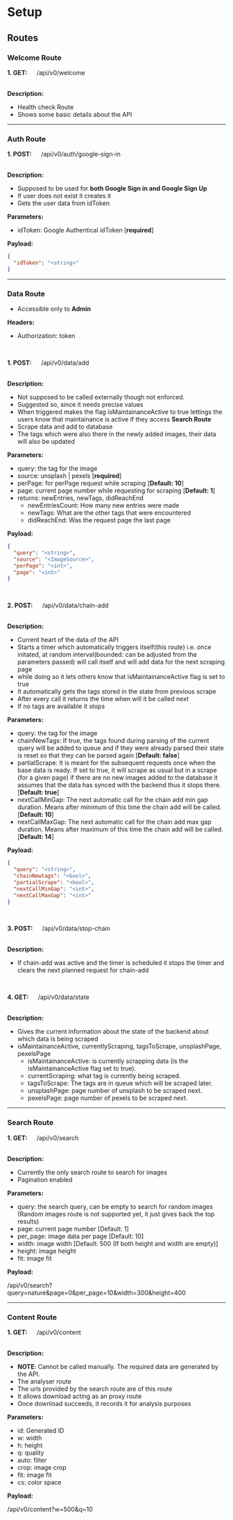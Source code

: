 # Setup

## Routes

### Welcome Route

**1. GET:** &emsp; /api/v0/welcome

&nbsp;\
**Description:**

- Health check Route
- Shows some basic details about the API

---

### Auth Route

**1. POST:** &emsp; /api/v0/auth/google-sign-in

&nbsp;\
**Description:**

- Supposed to be used for **both Google Sign in and Google Sign Up**
- If user does not exist it creates it
- Gets the user data from idToken

**Parameters:**

- idToken: Google Authentical idToken [**required**]

**Payload:**

```json
{
  "idToken": "<string>"
}
```

---

### Data Route

- Accessible only to **Admin**

**Headers:**

- Authorization: token

&nbsp;

**1. POST:** &emsp; /api/v0/data/add

&nbsp;\
**Description:**

- Not supposed to be called externally though not enforced.
- Suggested so, since it needs precise values
- When triggered makes the flag isMaintainanceActive to true lettings the users know that maintainance is active if they access **Search Route**
- Scrape data and add to database
- The tags which were also there in the newly added images, their data will also be updated

**Parameters:**

- query: the tag for the image
- source: unsplash | pexels [**required**]
- perPage: for perPage request while scraping [**Default: 10**]
- page: current page number while requesting for scraping [**Default: 1**]
- returns: newEntries, newTags, didReachEnd
  - newEntriesCount: How many new entries were made
  - newTags: What are the other tags that were encountered
  - didReachEnd: Was the request page the last page

**Payload:**

```json
{
  "query": "<string>",
  "source": "<ImageSource>",
  "perPage": "<int>",
  "page": "<int>"
}
```

&nbsp;

**2. POST:** &emsp; /api/v0/data/chain-add

&nbsp;\
**Description:**

- Current heart of the data of the API
- Starts a timer which automatically triggers itself(this route) i.e. once initated, at random interval(bounded: can be adjusted from the parameters passed) will call itself and will add data for the next scraping page
- while doing so it lets others know that isMaintainanceActive flag is set to true
- It automatically gets the tags stored in the state from previous scrape
- After every call it returns the time when will it be called next
- If no tags are available it stops

**Parameters:**

- query: the tag for the image
- chainNewTags: If true, the tags found during parsing of the current query will be added to queue and if they were already parsed their state is reset so that they can be parsed again [**Default: false**]
- partialScrape: It is meant for the subsequent requests once when the base data is ready. If set to true, it will scrape as usual but in a scrape (for a given page) if there are no new images added to the database it assumes that the data has synced with the backend thus it stops there. [**Default: true**]
- nextCallMinGap: The next automatic call for the chain add min gap duration. Means after minimum of this time the chain add will be called. [**Default: 10**]
- nextCallMaxGap: The next automatic call for the chain add max gap duration. Means after maximum of this time the chain add will be called. [**Default: 14**]

**Payload:**

```json
{
  "query": "<string>",
  "chainNewtags": "<bool>",
  "partialScrape": "<bool>",
  "nextCallMinGap": "<int>",
  "nextCallMaxGap": "<int>"
}
```

&nbsp;

**3. POST:** &emsp; /api/v0/data/stop-chain

&nbsp;\
**Description:**

- If chain-add was active and the timer is scheduled it stops the timer and clears the next planned request for chain-add

&nbsp;

**4. GET:** &emsp; /api/v0/data/state

&nbsp;\
**Description:**

- Gives the current information about the state of the backend about which data is being scraped
- isMaintainanceActive, currentlyScraping, tagsToScrape, unsplashPage, pexelsPage
  - isMaintainanceActive: is currently scrapping data (is the isMaintainanceActive flag set to true).
  - currentScraping: what tag is currently being scraped.
  - tagsToScrape: The tags are in queue which will be scraped later.
  - unsplashPage: page number of unsplash to be scraped next.
  - pexelsPage: page number of pexels to be scraped next.

---

### Search Route

**1. GET:** &emsp; /api/v0/search

&nbsp;\
**Description:**

- Currently the only search route to search for images
- Pagination enabled

**Parameters:**

- query: the search query, can be empty to search for random images (Random images route is not supported yet, it just gives back the top results)
- page: current page number [Default: 1]
- per_page: image data per page [Default: 10]
- width: image width [Default: 500 (If both height and width are empty)]
- height: image height
- fit: image fit

**Payload:**

/api/v0/search?query=nature&page=0&per_page=10&width=300&height=400

---

### Content Route

**1. GET:** &emsp; /api/v0/content

&nbsp;\
**Description:**

- **NOTE**: Cannot be called manually. The required data are generated by the API.
- The analyser route
- The urls provided by the search route are of this route
- It allows download acting as an proxy route
- Once download succeeds, it records it for analysis purposes

**Parameters:**

- id: Generated ID
- w: width
- h: height
- q: quality
- auto: filter
- crop: image crop
- fit: image fit
- cs: color space

**Payload:**

/api/v0/content?w=500&q=10
